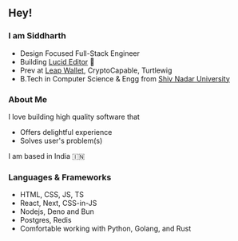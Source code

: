 ## Hey! 

### I am Siddharth

- Design Focused Full-Stack Engineer
- Building [Lucid Editor](https://getlucid.app) 🌸
- Prev at [Leap Wallet](https://leapwallet.io), CryptoCapable, Turtlewig
- B.Tech in Computer Science & Engg from [Shiv Nadar University](https://snu.edu.in)

### About Me
I love building high quality software that
- Offers delightful experience
- Solves user's problem(s)

I am based in India 🇮🇳

### Languages & Frameworks

- HTML, CSS, JS, TS
- React, Next, CSS-in-JS
- Nodejs, Deno and Bun
- Postgres, Redis
- Comfortable working with Python, Golang, and Rust
